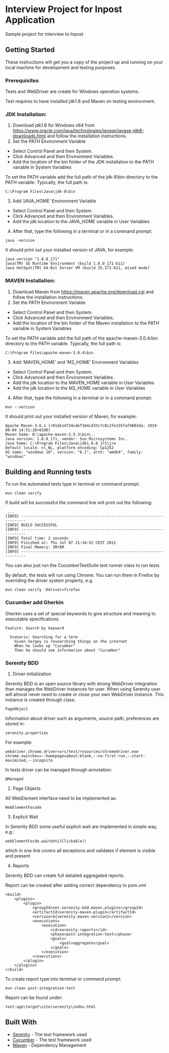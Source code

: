 # Interview Project for Inpost Application

Sample project for interview to Inpost

## Getting Started

These instructions will get you a copy of the project up and running on your local machine for development and testing purposes.

### Prerequisites

Tests and WebDriver are create for Windows operation systems.

Test requires to have installed jdk1.8 and Maven on testing environment.

### JDK Installation:

1. Download jdk1.8 for Windows x64 from https://www.oracle.com/java/technologies/javase/javase-jdk8-downloads.html and follow the installation instructions.
2. Set the PATH Environment Variable
 - Select Control Panel and then System.
 - Click Advanced and then Environment Variables.
 - Add the location of the bin folder of the JDK installation to the PATH variable in System Variables
 
To set the PATH variable add the full path of the jdk-8\bin directory to the PATH variable. Typically, the full path is:

```
C:\Program Files\Java\jdk-8\bin
```

3. Add ‘JAVA_HOME’ Environment Variable
 - Select Control Panel and then System.
 - Click Advanced and then Environment Variables.
 - Add the jdk location to the JAVA_HOME variable in User Variables

4. After that, type the following in a terminal or in a command prompt:

```
java -version
```

It should print out your installed version of JAVA, for example:
```
java version "1.8.0_171"
Java(TM) SE Runtime Environment (build 1.8.0_171-b11)
Java HotSpot(TM) 64-Bit Server VM (build 25.171-b11, mixed mode)
```

### MAVEN Installation:

1. Download Maven from https://maven.apache.org/download.cgi and follow the installation instructions.
2. Set the PATH Environment Variable
 - Select Control Panel and then System.
 - Click Advanced and then Environment Variables.
 - Add the location of the bin folder of the Maven installation to the PATH variable in System Variables
 
To set the PATH variable add the full path of the apache-maven-3.0.4/bin directory to the PATH variable. Typically, the full path is:

```
C:\Program Files\apache-maven-3.0.4\bin
```

3. Add ‘MAVEN_HOME’ and ‘M2_HOME’ Environment Variables
 - Select Control Panel and then System.
 - Click Advanced and then Environment Variables.
 - Add the jdk location to the MAVEN_HOME variable in User Variables
 - Add the jdk location to the M2_HOME variable in User Variables

4. After that, type the following in a terminal or in a command prompt:

```
mvn --version
```

It should print out your installed version of Maven, for example:
```
Apache Maven 3.6.1 (r01de14724cdef164cd33c7c8c2fe155faf9602da; 2019-08-04 14:51:28+0100)
Maven home: D:\apache-maven-3.5.3\bin\..
Java version: 1.8.0_171, vendor: Sun Microsystems Inc.
Java home: C:\Program Files\Java\jdk1.8.0_171\jre
Default locale: nl_NL, platform encoding: Cp1252
OS name: "windows 10", version: "6.1", arch: "amd64", family: "windows"
```


## Building and Running tests

To run the automated tests type in terminal or command prompt:

```
mvn clean verify
```

If build will be successful the command line will print out the following:

```
 ...
[INFO] ------------------------------------------------------------------------
[INFO] BUILD SUCCESSFUL
[INFO] ------------------------------------------------------------------------
[INFO] Total time: 2 seconds
[INFO] Finished at: Thu Jul 07 21:34:52 CEST 2011
[INFO] Final Memory: 3M/6M
[INFO] ------------------------------------------------------------------------
```

You can also just run the CucumberTestSuite test runner class to run tests.

By default, the tests will run using Chrome. You can run them in Firefox by overriding the driver system property, e.g.

```
mvn clean verify -Ddriver=firefox
```


### Cucumber add Gherkin

Gherkin uses a set of special keywords to give structure and meaning to executable specifications.

```
Feature: Search by keyword

  Scenario: Searching for a term
    Given Sergey is researching things on the internet
    When he looks up "Cucumber"
    Then he should see information about "Cucumber"
```

### Serenity BDD 

1. Driver initialization

Serenity BDD is an open source library with strong WebDriver integration than manages the WebDriver instances for user. 
When using Serenity user will  almost never need to create or close your own WebDriver instance.
This instance is created through class:

```
PageObject
```

Information about driver such as arguments, source path, preferences are stored in: 

```
serenity.properties
```

For example:

```
webdriver.chrome.driver=src/test/resources/chromedriver.exe
chrome.switches=--homepage=about:blank,--no-first-run,--start-maximized,--incognito
```

In tests driver can be managed through annotation:

```
@Managed
```

2. Page Objects

All WebElement interface need to be implemented as:

```
WebElementFacade
```

3. Explicit Wait

In Serenity BDD some useful explicit wait are implemented in simple way, e.g.:

```
webElementFacde.waitUntilClickable()
```

which in one line covers all exceptions and validates if element is visible and present

4. Reports

Serenity BDD can create full detailed aggregated reports.

Report can be created after adding correct dependency to pom.xml

```
<build>
    <plugins>
        <plugin>
            <groupId>net.serenity-bdd.maven.plugins</groupId>
            <artifactId>serenity-maven-plugin</artifactId>
            <version>${serenity.maven.version}</version>
            <executions>
                <execution>
                    <id>serenity-reports</id>
                    <phase>post-integration-test</phase>
                    <goals>
                        <goal>aggregate</goal>
                    </goals>
                </execution>
            </executions>
        </plugin>
    </plugins>
</build>
```

To create report type into terminal or command prompt:

```
mvn clean post-integration-test
```

Report can be found under:

```
test-app\target\site\serenity\index.html
```



 

## Built With

* [Serenity](http://www.thucydides.info/#/documentation) - The test framework used
* [Cucumber](https://cucumber.io/) - The test framework used
* [Maven](https://maven.apache.org/) - Dependency Management